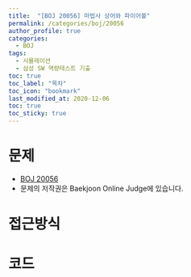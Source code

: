 ```yaml
---
title:  "[BOJ 20056] 마법사 상어와 파이어볼"
permalink: /categories/boj/20056
author_profile: true
categories:
  - BOJ
tags:
  - 시뮬레이션
  - 삼성 SW 역량테스트 기출
toc: true
toc_label: "목차"
toc_icon: "bookmark"
last_modified_at: 2020-12-06
toc: true
toc_sticky: true
---
```


# 문제  
- [BOJ 20056](https://www.acmicpc.net/problem/20056)
- 문제의 저작권은 Baekjoon Online Judge에 있습니다.

# 접근방식

# 코드
